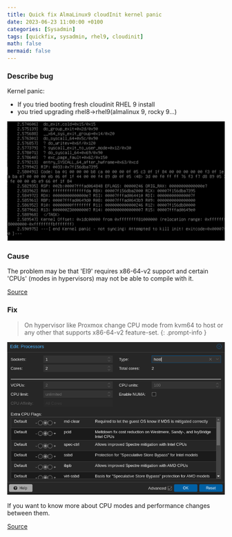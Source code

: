```yaml
---
title: Quick fix AlmaLinux9 cloudInit kernel panic
date: 2023-06-23 11:00:00 +0100
categories: [Sysadmin]
tags: [quickfix, sysadmin, rhel9, cloudinit]
math: false
mermaid: false
---
```



### Describe bug
Kernel panic:
* If you tried booting fresh cloudinit RHEL 9 install
* you tried upgrading rhel8->rhel9(almalinux 9, rocky 9...) 

![img-description](/assets/img/posts/2023-06-23-Quick-fix-AlmaLinux9-cloud-init-kernel-panic.md/kKWimage.png)



### Cause
The problem may be that 'El9' requires x86-64-v2 support and certain 'CPUs' (modes in hypervisors) may not be able to compile with it. 

[Source](https://forums.rockylinux.org/t/el9-will-require-x86-64-v2-support/5311)



### Fix

> On hypervisor like Proxmox change CPU mode from kvm64 to host or any other that supports x86-64-v2 feature-set.
{: .prompt-info }

![img-description](/assets/img/posts/2023-06-23-Quick-fix-AlmaLinux9-cloud-init-kernel-panic.md/S83image.png)

If you want to know more about CPU modes and performance changes between them.

[Source](https://www.techaddressed.com/tutorials/proxmox-improve-vm-cpu-perf/)








